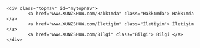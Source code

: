 <html>
<head>
<title>
    XUNZSHUW
</title>
</head>

<body>

    <div class="topnav" id="mytopnav">
            <a href="www.XUNZSHUW.com/Hakkımda" class="Hakkımda"> Hakkımda </a>
            <a href="www.XUNZSHUW.com/İletişim" class="İletişim"> İletişim </a>
            <a href="www.XUNZSHUW.com/Bilgi" class="Bilgi"> Bilgi </a>
    </div>
</body>



</html>
